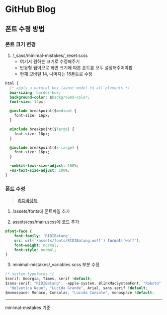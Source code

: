 # GitHub Blog

## 폰트 수정 방법

### 폰트 크기 변경
1. /_sass/minimal-mistakes/_reset.scss
    - 여기서 원하는 크기로 수정해주기
    - 반응형 웹이므로 화면 크기에 따른 폰트를 모두 설정해주어야함
    - 현재 모바일 14, 나머지는 16폰트로 수정

```css
html {
  /* apply a natural box layout model to all elements */
  box-sizing: border-box;
  background-color: $background-color;
  font-size: 14px;

  @include breakpoint($medium) {
    font-size: 16px;
  }

  @include breakpoint($large) {
    font-size: 16px;
  }

  @include breakpoint($x-large) {
    font-size: 16px;
  }

  -webkit-text-size-adjust: 100%;
  -ms-text-size-adjust: 100%;
}
```

### 폰트 수정

> [리디바탕체](https://noonnu.cc/font_page/324)

1. /assets/fonts에 폰트파일 추가

2. assets/css/main.scss에 코드 추가

```css
@font-face {
    font-family: 'RIDIBatang';
    src: url('/assets/fonts/RIDIBatang.woff') format('woff');
    font-weight: normal;
    font-style: normal;
}
```

3. minimal-mistakes/_variables.scss 부분 수정

```d
/* system typefaces */
$serif: Georgia, Times, serif !default;
$sans-serif: "RIDIBatang", -apple-system, BlinkMacSystemFont, "Roboto", "Segoe UI",
  "Helvetica Neue", "Lucida Grande", Arial, sans-serif !default;
$monospace: Monaco, Consolas, "Lucida Console", monospace !default;
```

---

minimal-mistakes 기준